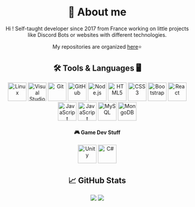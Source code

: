 <div align="center">
  
  # 👀 About me

  Hi ! Self-taught developer since 2017 from France working on little projects like Discord Bots or websites with different technologies.
  
  My repositories are organized [here](https://github.com/SounaVR?tab=stars)⭐

  ## 🛠️ Tools & Languages 🖥️
  <img alt="Linux" width="50px" height="50px" src="https://cdn.jsdelivr.net/gh/devicons/devicon/icons/linux/linux-original.svg" />
  <img alt="Visual Studio" width="50px" height="50px" src="https://cdn.jsdelivr.net/gh/devicons/devicon/icons/visualstudio/visualstudio-plain.svg" />
  <img alt="Git" width="50px" height="50px" src="https://cdn.jsdelivr.net/gh/devicons/devicon/icons/git/git-plain-wordmark.svg" />
  <img alt="GitHub" width="50px" height="50px" src="https://cdn.discordapp.com/attachments/1112848968288833690/1193205832117145771/github_white.png?ex=65abde87&is=65996987&hm=65934aca82660a5d176b8021fb0b36ade17b1715d36a8ca255e102810cc1e4bc&" />
  <img alt="Node.js" width="50px" height="50px" src="https://cdn.jsdelivr.net/gh/devicons/devicon/icons/nodejs/nodejs-original.svg" />
  
  <img alt="HTML5" width="50px" height="50px" src="https://cdn.jsdelivr.net/gh/devicons/devicon/icons/html5/html5-original-wordmark.svg" />
  <img alt="CSS3" width="50px" height="50px" src="https://cdn.jsdelivr.net/gh/devicons/devicon/icons/css3/css3-original-wordmark.svg" />
  <img alt="Bootstrap" width="50px" height="50px" src="https://cdn.jsdelivr.net/gh/devicons/devicon/icons/bootstrap/bootstrap-original-wordmark.svg" />
  <img alt="React" width="50px" height="50px" src="https://cdn.jsdelivr.net/gh/devicons/devicon/icons/react/react-original-wordmark.svg" />
  <img alt="JavaScript" width="50px" height="50px" src="https://cdn.jsdelivr.net/gh/devicons/devicon/icons/javascript/javascript-original.svg" />
  <img alt="JavaScript" width="50px" height="50px" src="https://cdn.jsdelivr.net/gh/devicons/devicon/icons/python/python-original.svg" />
  
  <img alt="MySQL" width="50px" height="50px" src="https://cdn.jsdelivr.net/gh/devicons/devicon/icons/mysql/mysql-original-wordmark.svg" />
  <img alt="MongoDB" width="50px" height="50px" src="https://cdn.jsdelivr.net/gh/devicons/devicon/icons/mongodb/mongodb-original-wordmark.svg" />

  <h4> 🎮 Game Dev Stuff</h4>
  <img alt="Unity" width="50px" height="50px" src="https://cdn.discordapp.com/attachments/1112848968288833690/1193205832624648263/unity_white.png?ex=65abde87&is=65996987&hm=0559f1fd9aa69673de5aaf2397540321562e314af1a05a8b9016f75205416131&" />
  <img alt="C#" width="50px" height="50px" src="https://cdn.jsdelivr.net/gh/devicons/devicon/icons/csharp/csharp-original.svg" />

  <h2> 📈 GitHub Stats</h2>
  <img src="https://github-readme-stats.vercel.app/api?username=SounaVR&show_icons=true&theme=github_dark&hide=contribs,issues&count_private=true&hide_border=true" />
  <img src="https://github-readme-stats.vercel.app/api/top-langs/?username=SounaVR&layout=compact&langs_count=6&theme=github_dark&hide=lua,scss,roff&hide_border=true"/>
</div>

